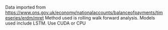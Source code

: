 Data imported from https://www.ons.gov.uk/economy/nationalaccounts/balanceofpayments/timeseries/erdm/mret
Method used is rolling walk forward analysis.
Models used include LSTM.
Use CUDA or CPU
